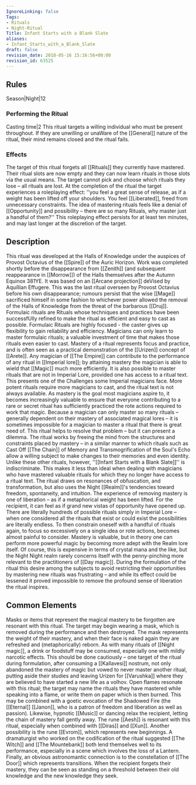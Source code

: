 ```yaml
---
IgnoreLinking: false
Tags:
- Rituals
- Night-Ritual
Title: Infant Starts with a Blank Slate
aliases:
- Infant_Starts_with_a_Blank_Slate
draft: false
revision_date: 2018-05-16 15:16:56+00:00
revision_id: 63525
---
```


## Rules
Season|Night|12
### Performing the Ritual
Casting time|2 This ritual targets a willing individual who must be present throughout. If they are unwilling or unaWare of the [[General]] nature of the ritual, their mind remains closed and the ritual fails.
### Effects
The target of this ritual forgets all [[Rituals]] they currently have mastered. Their ritual slots are now empty and they can now learn rituals in those slots via the usual means. The target cannot pick and choose which rituals they lose – all rituals are lost. 
At the completion of the ritual the target experiences a roleplaying effect: ''you feel a great sense of release, as if a weight has been lifted off your shoulders. You feel [[Liberated]], freed from unnecessary constraints. The idea of mastering rituals feels like a denial of [[Opportunity]] and possibility – there are so many Rituals, why master just a handful of them?'' 
This roleplaying effect persists for at least ten minutes, and may last longer at the discretion of the target.
## Description
This ritual was developed at the Halls of Knowledge under the auspices of Provost Octavius of the [[Spire]] of the Auric Horizon. Work was completed shortly before the disappearance from [[Zenith]] (and subsequent reappearance in [[Morrow]]) of the Halls themselves after the Autumn Equinox 381YE. It was based on an [[Arcane projection]] deVised by Aquillian Effugere. This was the last ritual overseen by Provost Octavius before his own disappearance; rumours persist that the wise [[Mage]] sacrificed himself in some fashion to whichever power allowed the removal of the Halls of Knowledge from the threat of the barbarous [[Druj]]. 
Formulaic rituals are Rituals whose techniques and practices have been successfUlly refined to make the ritual as efficient and easy to cast as possible. Formulaic Rituals are highly focused - the caster gives up flexibility to gain reliability and efficiency. Magicians can only learn to master formulaic rituals; a valuable investment of time that makes those rituals even easier to cast. 
Mastery of a ritual represents focus and practice, and is often seen as a practical demonstration of the [[Urizen]] concept of [[Arete]]. Any magician of [[The Empire]] can contribute to the performance of any ritual in [[Imperial lore]]; by attaining mastery the magician is able to wield that [[Magic]] much more efficiently. It is also possible to master rituals that are not in Imperial Lore, provided one has access to a ritual text. This presents one of the Challenges some Imperial magicians face.
More potent rituals require more magicians to cast, and the ritual text is not always available. As mastery is the goal most magicians aspire to, it becomes increasingly valuable to ensure that everyone contributing to a rare or secret ritual has sufficiently practiced the rote actions required to work that magic. Because a magician can only master so many rituals – generally dependent on their mastery of associated magical lores – it is sometimes impossible for a magician to master a ritual that there is great need of.
This ritual helps to resolve that problem – but it can present a dilemma. The ritual works by freeing the mind from the structures and constraints placed by mastery – in a similar manner to which rituals such as Cast Off [[The Chain]] of Memory and Transmogrification of the Soul's Echo allow a willing subject to make changes to their memories and even identity. Unlike these other rituals, however, ''[[Infant Starts with a Blank Slate]]'' is indiscriminate. This makes it less than ideal when dealing with magicians who have mastered valuable rituals for which they no longer have access to a ritual text.
The ritual draws on resonances of obfuscation, and transformation, but also uses the Night [[Realm]]'s tendencies toward  freedom, spontaneity, and intuition. The experience of removing mastery is one of liberation – as if a metaphorical weight has been lifted. For the recipient, it can feel as if grand new vistas of opportunity have opened up. There are literally hundreds of possible rituals simply in Imperial Lore – when one considered all the rituals that exist or could exist the possibilities are literally endless.
To then constrain oneself with a handful of rituals again, to focus so excessively on a single idea or rote actions, becomes almost painful to consider. Mastery is valuable, but in theory one can perform more powerful magic by becoming more adept with the Realm lore itself. Of course, this is expensive in terms of crystal mana and the like, but the Night Night realm rarely concerns itself with the penny-pinching more relevant to the practitioners of [[Day magic]].
During the formulation of the ritual this desire among the subjects to avoid restricting their opportunities by mastering new rituals was frustrating – and while its effect could be lessened it proved impossible to remove the profound sense of liberation the ritual inspires.
## Common Elements
Masks or items that represent the magical mastery to be forgotten are resonant with this ritual. The target may begin wearing a mask, which is removed during the performance and then destroyed. The mask represents the weight of their mastery, and when their face is naked again they are refreshed and (metaphorically) reborn.
As with many rituals of [[Night magic]], a drink or foodstuff may be consumed, especially one with mildly narcotic effects. This should be done cautiously – one target of the ritual during formulation, after consuming a [[Kallavesi]] nostrum, not only abandoned the mastery of magic but vowed to never master another ritual, putting aside their studies and leaving Urizen for [[Varushka]] where they are believed to have started a new life as a volhov.
Open flames resonate with this ritual; the target may name the rituals they have mastered while speaking into a flame, or write them on paper which is then burned. This may be combined with a goetic evocation of the Shadowed Fire (the [[Eternal]] [[Janon]], who is a patron of freedom and liberation as well as passion). Likewise, hypnotic [[Music]] or dancing relax the recipient, letting the chain of mastery fall gently away.
The rune [[Aesh]] is resonant with this ritual, especially when combined with [[Diras]] and [[Xun]]. Another possibility is the rune [[Evrom]], which represents new beginnings. A dramaturgist who worked on the codification of the ritual suggested [[The Witch]] and [[The Mountebank]] both lend themselves well to its performance, especially in a scene which involves the loss of a Lantern. 
Finally, an obvious astronomantic connection is to the constellation of [[The Door]] which represents transitions. When the recipient forgets their mastery, they can be seen as standing on a threshold between their old knowledge and the new knowledge they seek.